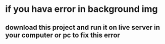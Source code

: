 # if you hava error in background img

## download this project and run it on live server in your computer or pc to fix this error

